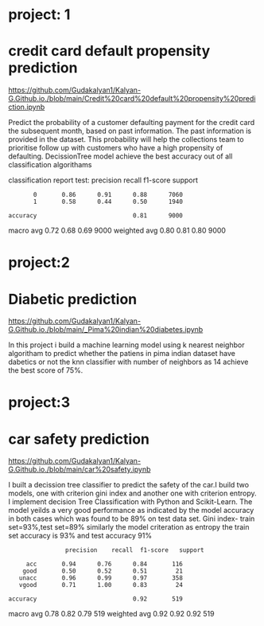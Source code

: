 # project: 1

# credit card default propensity prediction

https://github.com/Gudakalyan1/Kalyan-G.Github.io./blob/main/Credit%20card%20default%20propensity%20prediction.ipynb

Predict the probability of a customer defaulting payment for the credit card the subsequent month, based on past information. The past information is provided in the dataset. This probability will help the collections team to prioritise follow up with customers who have a high propensity of defaulting.
DecissionTree model achieve the  best accuracy out of all classification algorithams

classification report test: 
               precision    recall  f1-score   support

           0       0.86      0.91      0.88      7060
           1       0.58      0.44      0.50      1940

    accuracy                           0.81      9000
   macro avg       0.72      0.68      0.69      9000
weighted avg       0.80      0.81      0.80      9000



# project:2 
# Diabetic prediction

https://github.com/Gudakalyan1/Kalyan-G.Github.io./blob/main/_Pima%20indian%20diabetes.ipynb
 
 In this project i build a machine learning model using k nearest neighbor algoritham to predict whether the patiens in pima indian dataset have dabetics or not
  the knn classifier with number of neighbors as 14 achieve the best score of 75%.
 
 # project:3
  # car safety prediction
  
  https://github.com/Gudakalyan1/Kalyan-G.Github.io./blob/main/car%20safety.ipynb
 
   I built a decission tree classifier to predict the safety of the car.I build two models, one with criterion gini index and another one with criterion entropy. I implement       decision Tree Classification with Python and Scikit-Learn.
   The model yeilds a very good performance as indicated by the model accuracy in both cases which was found to be 89% on test data set.
   Gini index- train set=93%,test set=89%
   similarly the model criteration as entropy the train set accuracy is 93% and test accuracy 91% 
   
                    precision    recall  f1-score   support

         acc       0.94      0.76      0.84       116
        good       0.50      0.52      0.51        21
       unacc       0.96      0.99      0.97       358
       vgood       0.71      1.00      0.83        24

    accuracy                           0.92       519
   macro avg       0.78      0.82      0.79       519
weighted avg       0.92      0.92      0.92       519
   
